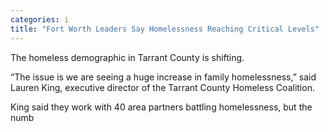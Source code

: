 ```yaml
---
categories: i
title: "Fort Worth Leaders Say Homelessness Reaching Critical Levels"
---
```


The homeless demographic in Tarrant County is shifting.



&#8220;The issue is we are seeing a huge increase in family homelessness,&#8221; said Lauren King, executive director of the Tarrant County Homeless Coalition.



King said they work with 40 area partners battling homelessness, but the numb